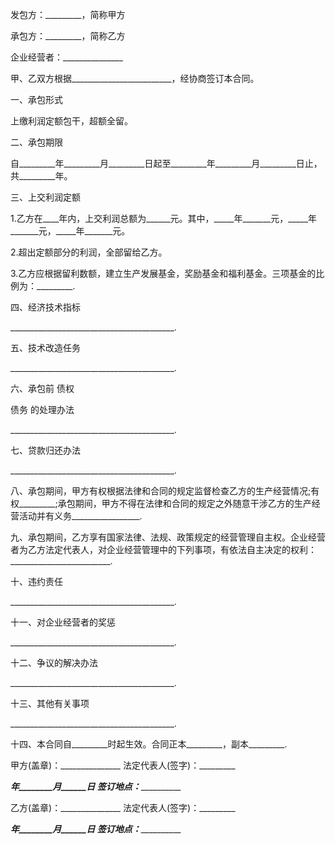 
 


发包方：_________，简称甲方


承包方：_________，简称乙方


企业经营者：_______________


甲、乙双方根据_________________________，经协商签订本合同。


一、承包形式


上缴利润定额包干，超额全留。


二、承包期限


自_________年_________月_________日起至_________年_________月_________日止，共_________年。


三、上交利润定额


1.乙方在____年内，上交利润总额为______元。其中，_____年_______元，_____年_______元，_____年_______元。


2.超出定额部分的利润，全部留给乙方。


3.乙方应根据留利数额，建立生产发展基金，奖励基金和福利基金。三项基金的比例为：_________.


四、经济技术指标


_________________________________________.


五、技术改造任务


_________________________________________.


六、承包前
债权

债务
的处理办法


_________________________________________.


七、贷款归还办法


_________________________________________.


八、承包期间，甲方有权根据法律和合同的规定监督检查乙方的生产经营情况;有权_________;承包期间，甲方不得在法律和合同的规定之外随意干涉乙方的生产经营活动并有义务_________________.


九、承包期间，乙方享有国家法律、法规、政策规定的经营管理自主权。企业经营者为乙方法定代表人，对企业经营管理中的下列事项，有依法自主决定的权利：_________________________.


十、违约责任


_________________________________________.


十一、对企业经营者的奖惩


_________________________________________.


十二、争议的解决办法


_________________________________________.


十三、其他有关事项


_________________________________________.


十四、本合同自_________时起生效。合同正本_________，副本_________.


甲方(盖章)：_______________ 法定代表人(签字)：_________


_________年________月______日 签订地点：___________________


乙方(盖章)：_______________ 法定代表人(签字)：_________


_________年________月______日 签订地点：___________________
 


 

 
 
 
 
 
  


  
 

  


  


  
 
 
 
 

